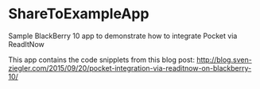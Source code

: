 # ShareToExampleApp
Sample BlackBerry 10 app to demonstrate how to integrate Pocket via ReadItNow

This app contains the code snipplets from this blog post:
http://blog.sven-ziegler.com/2015/09/20/pocket-integration-via-readitnow-on-blackberry-10/

